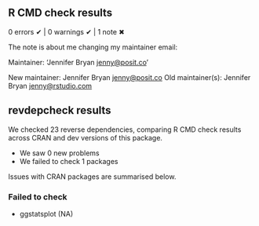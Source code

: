 ## R CMD check results

0 errors ✔ | 0 warnings ✔ | 1 note ✖

The note is about me changing my maintainer email:

  Maintainer: ‘Jennifer Bryan <jenny@posit.co>’
  
  New maintainer:
    Jennifer Bryan <jenny@posit.co>
  Old maintainer(s):
    Jennifer Bryan <jenny@rstudio.com>

## revdepcheck results

We checked 23 reverse dependencies, comparing R CMD check results across CRAN and dev versions of this package.

 * We saw 0 new problems
 * We failed to check 1 packages

Issues with CRAN packages are summarised below.

### Failed to check

* ggstatsplot (NA)